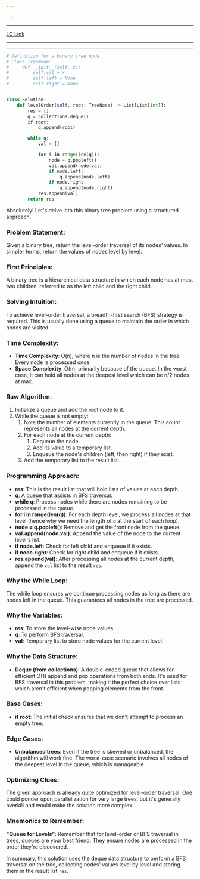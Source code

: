 ```yaml
---

---
```

---
[LC Link](https://leetcode.com/problems/binary-tree-level-order-traversal/)

---
---

```python
# Definition for a binary tree node.
# class TreeNode:
#     def __init__(self, x):
#         self.val = x
#         self.left = None
#         self.right = None


class Solution:
    def levelOrder(self, root: TreeNode) -> List[List[int]]:
        res = []
        q = collections.deque()
        if root:
            q.append(root)

        while q:
            val = []

            for i in range(len(q)):
                node = q.popleft()
                val.append(node.val)
                if node.left:
                    q.append(node.left)
                if node.right:
                    q.append(node.right)
            res.append(val)
        return res

```

Absolutely! Let's delve into this binary tree problem using a structured approach.

### Problem Statement:
Given a binary tree, return the level-order traversal of its nodes' values. In simpler terms, return the values of nodes level by level.

### First Principles:
A binary tree is a hierarchical data structure in which each node has at most two children, referred to as the left child and the right child.

### Solving Intuition:
To achieve level-order traversal, a breadth-first search (BFS) strategy is required. This is usually done using a queue to maintain the order in which nodes are visited.

### Time Complexity:
- **Time Complexity**: O(n), where n is the number of nodes in the tree. Every node is processed once.
- **Space Complexity**: O(n), primarily because of the queue. In the worst case, it can hold all nodes at the deepest level which can be n/2 nodes at max.

### Raw Algorithm:
1. Initialize a queue and add the root node to it.
2. While the queue is not empty:
   1. Note the number of elements currently in the queue. This count represents all nodes at the current depth.
   2. For each node at the current depth:
      1. Dequeue the node.
      2. Add its value to a temporary list.
      3. Enqueue the node's children (left, then right) if they exist.
   3. Add the temporary list to the result list.

### Programming Approach:
- **res**: This is the result list that will hold lists of values at each depth.
- **q**: A queue that assists in BFS traversal.
- **while q**: Process nodes while there are nodes remaining to be processed in the queue.
- **for i in range(len(q))**: For each depth level, we process all nodes at that level (hence why we need the length of `q` at the start of each loop).
- **node = q.popleft()**: Remove and get the front node from the queue.
- **val.append(node.val)**: Append the value of the node to the current level's list.
- **if node.left**: Check for left child and enqueue if it exists.
- **if node.right**: Check for right child and enqueue if it exists.
- **res.append(val)**: After processing all nodes at the current depth, append the `val` list to the result `res`.

### Why the While Loop:
The while loop ensures we continue processing nodes as long as there are nodes left in the queue. This guarantees all nodes in the tree are processed.

### Why the Variables:
- **res**: To store the level-wise node values.
- **q**: To perform BFS traversal.
- **val**: Temporary list to store node values for the current level.

### Why the Data Structure:
- **Deque (from collections)**: A double-ended queue that allows for efficient O(1) append and pop operations from both ends. It's used for BFS traversal in this problem, making it the perfect choice over lists which aren't efficient when popping elements from the front.

### Base Cases:
- **if root**: The initial check ensures that we don't attempt to process an empty tree.

### Edge Cases:
- **Unbalanced trees**: Even if the tree is skewed or unbalanced, the algorithm will work fine. The worst-case scenario involves all nodes of the deepest level in the queue, which is manageable.

### Optimizing Clues:
The given approach is already quite optimized for level-order traversal. One could ponder upon parallelization for very large trees, but it's generally overkill and would make the solution more complex.

### Mnemonics to Remember:
**"Queue for Levels"**: Remember that for level-order or BFS traversal in trees, queues are your best friend. They ensure nodes are processed in the order they're discovered.

In summary, this solution uses the deque data structure to perform a BFS traversal on the tree, collecting nodes' values level by level and storing them in the result list `res`.